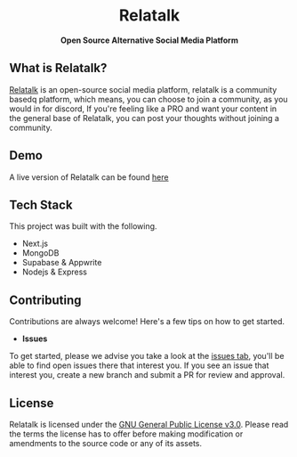 <div align="center">

# Relatalk

**Open Source Alternative Social Media Platform**

</div>

## What is Relatalk?

[Relatalk](https:google.com) is an open-source social media platform, relatalk is a community basedq platform, which means, you can choose to join a community, as you would in for discord, If you're feeling like a PRO and want your content in the general base of Relatalk, you can post your thoughts without joining a community.

## Demo

A live version of Relatalk can be found [here](https://gogole.com)

## Tech Stack

This project was built with the following.

- Next.js
- MongoDB
- Supabase & Appwrite
- Nodejs & Express

## Contributing

Contributions are always welcome! Here's a few tips on how to get started.

- **Issues**

To get started, please we advise you take a look at the [issues tab](https://google.com), you'll be able to find open issues there that interest you. If you see an issue that interest you, create a new branch and submit a PR for review and approval.

## License

Relatalk is licensed under the [GNU General Public License v3.0](https://choosealicense.com/licenses/gpl-3.0/). Please read the terms the license has to offer before making modification or amendments to the source code or any of its assets.

